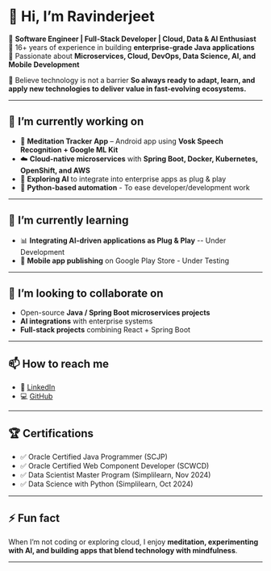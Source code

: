 # 👋 Hi, I’m Ravinderjeet 

🔹 **Software Engineer | Full-Stack Developer | Cloud, Data & AI Enthusiast**  
🔹 16+ years of experience in building **enterprise-grade Java applications**  
🔹 Passionate about **Microservices, Cloud, DevOps, Data Science, AI, and Mobile Development**

🔹 Believe technology is not a barrier **So always ready to adapt, learn, and apply new technologies to deliver value in fast-evolving ecosystems.**

---

## 🔭 I’m currently working on  
- 📱 **Meditation Tracker App** – Android app using **Vosk Speech Recognition + Google ML Kit**  
- ☁️ **Cloud-native microservices** with **Spring Boot, Docker, Kubernetes, OpenShift, and AWS**  
- 🤖 **Exploring AI** to integrate into enterprise apps as plug & play  
- 🐍 **Python-based automation** - To ease developer/development work  

---

## 🌱 I’m currently learning  
- 📊 **Integrating AI-driven applications as Plug & Play** -- Under Development 
- 📱 **Mobile app publishing** on Google Play Store  - Under Testing

---

## 👯 I’m looking to collaborate on  
- Open-source **Java / Spring Boot microservices projects**  
- **AI integrations** with enterprise systems  
- **Full-stack projects** combining React + Spring Boot  

---

## 📫 How to reach me  
- 💼 [LinkedIn](https://www.linkedin.com/in/your-linkedin)  
- 💻 [GitHub](https://github.com/your-github)
  
---

## 🏆 Certifications  
- ✅ Oracle Certified Java Programmer (SCJP)  
- ✅ Oracle Certified Web Component Developer (SCWCD)  
- ✅ Data Scientist Master Program (Simplilearn, Nov 2024)  
- ✅ Data Science with Python (Simplilearn, Oct 2024)  

---

## ⚡ Fun fact  
When I’m not coding or exploring cloud, I enjoy **meditation, experimenting with AI, and building apps that blend technology with mindfulness**.  

---
